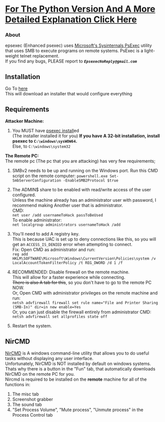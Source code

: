 # [For The Python Version And A More Detailed Explanation Click Here](https://pypi.org/project/Enhanced-PsExec/)

### About
epsexec (Enhanced psexec) uses [Microsoft's Sysinternals PsExec](https://docs.microsoft.com/en-us/sysinternals/downloads/psexec) utility that uses SMB to execute programs on remote systems.
PsExec is a light-weight telnet replacement.    
If you find any bugs, PLEASE report to ***`EpsexecNoReply@gmail.com`***   

## Installation
Go To [here](https://github.com/orishamir/Enhanced-PsExec-GUI/releases)   
This will download an installer that would configure everything    


## Requirements
**Attacker Machine:**   
1) You MUST have [psexec install](https://docs.microsoft.com/en-us/sysinternals/downloads/psexec)ed   
    (The installer installed it for you)
   **If you have A 32-bit installation, install psexec to `C:\windows\sysWOW64`.**   
   Else, to `C:\windows\system32`   

**The Remote PC:**   
The remote pc (The pc that you are attacking) has very few requirements;
1) SMBv2 needs to be up and running on the Windows port. Run this CMD script on the remote computer:
`powershell.exe Set-SmbServerConfiguration -EnableSMB2Protocol $true`
2) The ADMIN$ share to be enabled with read/write access of the user configured.   
   Unless the machine already has an administrator user with password, I recommend making Another user that is administrator.   
   CMD:   
`net user /add usernameToHack passToBeUsed`   
To enable administrator:   
`net localgroup administrators usernameToHack /add`    

3) You'll need to add A registry key.   
This is because UAC is set up to deny connections like this, so you will get an `ACCESS_IS_DENIED` error when attempting to connect.   
Fix: Open CMD as administrator and run:   
`reg add HKLM\SOFTWARE\Microsoft\Windows\CurrentVersion\Policies\system /v LocalAccountTokenFilterPolicy /t REG_DWORD /d 1 /f`   

4) RECOMMENDED: Disable firewall on the remote machine.   
This will allow for a faster experience while connecting.   
~~There is also A tab for this~~, so you don't have to go to the remote PC NOW.   
Or, Open CMD with administrator privileges on the remote machine and run:   
`netsh advfirewall firewall set rule name="File and Printer Sharing (SMB-In)" dir=in new enable=Yes`   
Or, you can just disable the firewall entirely from administrator CMD:   
`netsh advfirewall set allprofiles state off`

5) Restart the system.   

## NirCMD
[NirCMD](https://www.nirsoft.net/utils/nircmd.html) is A windows command-line utility that allows you to do useful tasks without displaying any user interface.   
Unfortunately, NirCMD is NOT installed by default on windows systems.   
Thats why there is a button in the "Fun" tab, that automatically downloads NirCMD on the remote PC for you.   
Nircmd is required to be installed on the **remote** machine for all of the functions in:       
1. The misc tab
2. Screenshot grabber
3. The sound tab
4. "Set Process Volume", "Mute process", "Unmute process" in the Process Control tab